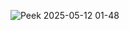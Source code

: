 ![Peek 2025-05-12 01-48](https://github.com/user-attachments/assets/61682bc7-c91c-4ce7-ad93-e9f508b7ffd2)
